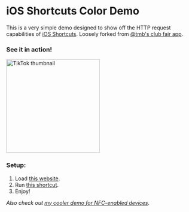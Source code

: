 # iOS Shortcuts Color Demo

This is a very simple demo designed to show off the HTTP request capabilities of [iOS Shortcuts](https://support.apple.com/guide/shortcuts/welcome/ios). Loosely forked from [@tmb's club fair app](https://github.com/tmb/club-fair-attention-monopoly). 

### See it in action!

[<img src="https://cloud-lbv1kus5s.vercel.app/image.png" alt="TikTok thumbnail" width="250"/>](https://www.tiktok.com/@zanedb/video/6746956758410988806)

### Setup:

1. Load [this website](https://shortcuts-color-demo.glitch.me).
2. Run [this shortcut](https://www.icloud.com/shortcuts/29e28cf26ac14228893524398f10da81).
3. Enjoy!

_Also check out [my cooler demo for NFC-enabled devices](https://github.com/zanedb/shortcuts-nfc-demo)._
